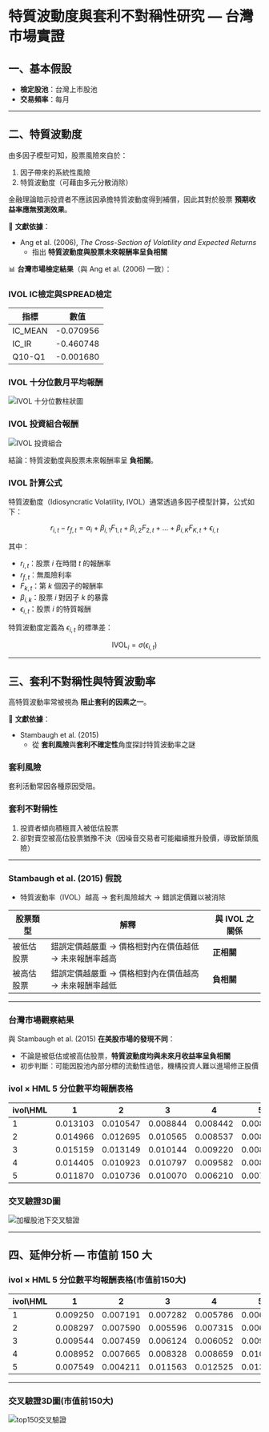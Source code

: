 # 特質波動度與套利不對稱性研究 — 台灣市場實證

## 一、基本假設
- **檢定股池**：台灣上市股池  
- **交易頻率**：每月  

---

## 二、特質波動度
由多因子模型可知，股票風險來自於：
1. 因子帶來的系統性風險  
2. 特質波動度（可藉由多元分散消除）

金融理論暗示投資者不應該因承擔特質波動度得到補償，因此其對於股票 **預期收益率應無預測效果**。  

📄 **文獻依據**：  
- Ang et al. (2006), *The Cross-Section of Volatility and Expected Returns*  
  - 指出 **特質波動度與股票未來報酬率呈負相關**

📊 **台灣市場檢定結果**（與 Ang et al. (2006) 一致）：  
### IVOL IC檢定與SPREAD檢定

| 指標       | 數值      |
|------------|-----------|
| IC_MEAN    | -0.070956 |
| IC_IR      | -0.460748 |
| Q10-Q1     | -0.001680 |
### IVOL 十分位數月平均報酬
![IVOL 十分位數柱狀圖](image/十分位數柱狀圖.png)

### IVOL 投資組合報酬
![IVOL 投資組合](image/ivol投資組合.png)


結論：特質波動度與股票未來報酬率呈 **負相關**。


### IVOL 計算公式
特質波動度（Idiosyncratic Volatility, IVOL）通常透過多因子模型計算，公式如下：

$$
r_{i,t} - r_{f,t} = \alpha_i + \beta_{i,1}F_{1,t} + \beta_{i,2}F_{2,t} + \dots + \beta_{i,K}F_{K,t} + \epsilon_{i,t}
$$

其中：
- $r_{i,t}$：股票 $i$ 在時間 $t$ 的報酬率  
- $r_{f,t}$：無風險利率  
- $F_{k,t}$：第 $k$ 個因子的報酬率  
- $\beta_{i,k}$：股票 $i$ 對因子 $k$ 的暴露  
- $\epsilon_{i,t}$：股票 $i$ 的特質報酬  

特質波動度定義為 $\epsilon_{i,t}$ 的標準差：

$$
\text{IVOL}_i = \sigma(\epsilon_{i,t})
$$

---

## 三、套利不對稱性與特質波動率
高特質波動率常被視為 **阻止套利的因素之一**。  

📄 **文獻依據**：  
- Stambaugh et al. (2015)  
  - 從 **套利風險**與**套利不確定性**角度探討特質波動率之謎  

### 套利風險
套利活動常因各種原因受阻。

### 套利不對稱性
1. 投資者傾向積極買入被低估股票  
2. 卻對賣空被高估股票猶豫不決（因噪音交易者可能繼續推升股價，導致斷頭風險）  

---

### Stambaugh et al. (2015) 假說
- 特質波動率（IVOL）越高 → 套利風險越大 → 錯誤定價難以被消除  

| 股票類型     | 解釋 | 與 IVOL 之關係 |
|--------------|------|----------------|
| 被低估股票   | 錯誤定價越嚴重 → 價格相對內在價值越低 → 未來報酬率越高 | **正相關** |
| 被高估股票   | 錯誤定價越嚴重 → 價格相對內在價值越高 → 未來報酬率越低 | **負相關** |

---

### 台灣市場觀察結果
與 Stambaugh et al. (2015) **在美股市場的發現不同**：  
- 不論是被低估或被高估股票，**特質波動度均與未來月收益率呈負相關**  
- 初步判斷：可能因股池內部分標的流動性過低，機構投資人難以進場修正股價  
### ivol × HML 5 分位數平均報酬表格

| ivol\HML | 1        | 2        | 3        | 4        | 5        |
|-----------|----------|----------|----------|----------|----------|
| 1         | 0.013103 | 0.010547 | 0.008844 | 0.008442 | 0.008338 |
| 2         | 0.014966 | 0.012695 | 0.010565 | 0.008537 | 0.008668 |
| 3         | 0.015159 | 0.013149 | 0.010144 | 0.009220 | 0.008177 |
| 4         | 0.014405 | 0.010923 | 0.010797 | 0.009582 | 0.008640 |
| 5         | 0.011870 | 0.010736 | 0.010070 | 0.006210 | 0.007700 |

### 交叉驗證3D圖
![加權股池下交叉驗證](image/加權股池下交叉驗證.png)

---

## 四、延伸分析 — 市值前 150 大



### ivol × HML 5 分位數平均報酬表格(市值前150大)

| ivol\HML | 1        | 2        | 3        | 4        | 5        |
|-----------|----------|----------|----------|----------|----------|
| 1         | 0.009250 | 0.007191 | 0.007282 | 0.005786 | 0.006252 |
| 2         | 0.008297 | 0.007590 | 0.005596 | 0.007315 | 0.006093 |
| 3         | 0.009544 | 0.007459 | 0.006124 | 0.006052 | 0.009154 |
| 4         | 0.008952 | 0.007665 | 0.008328 | 0.008659 | 0.010255 |
| 5         | 0.007549 | 0.004211 | 0.011563 | 0.012525 | 0.013077 |

---
### 交叉驗證3D圖(市值前150大)
![top150交叉驗證](image/top150交叉驗證.png)
